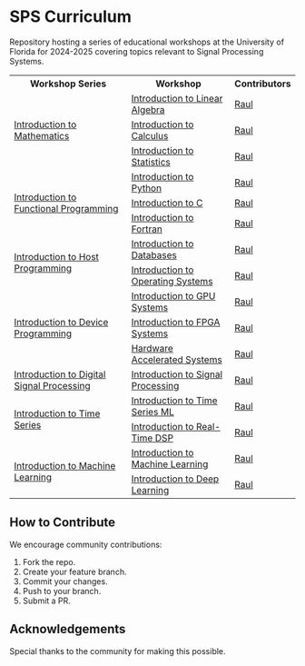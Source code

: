 # SPS Curriculum
Repository hosting a series of educational workshops at the University of Florida for 2024-2025 covering topics relevant to Signal Processing Systems.

<table>
  <tr>
    <th>Workshop Series</th>
    <th>Workshop</th>
    <th>Contributors</th>
  </tr>
  <tr>
    <td rowspan="3"><a href="./Intro_Math/">Introduction to Mathematics</a></td>
    <td><a href="./Intro_Math/Intro_LinAlg/">Introduction to Linear Algebra</a></td>
    <td><a href="https://github.com/Jibby2k1">Raul</a></td>
  </tr>
  <tr>
    <td><a href="./Intro_Math/Intro_Calculus/">Introduction to Calculus</a></td>
    <td><a href="https://github.com/Jibby2k1">Raul</a></td>
  </tr>
  <tr>
    <td><a href="./Intro_Math/Intro_Stats/">Introduction to Statistics</a></td>
    <td><a href="https://github.com/Jibby2k1">Raul</a></td>
  </tr>
  <tr>
    <td rowspan="3"><a href="./Intro_Func_Prog/">Introduction to Functional Programming</a></td>
    <td><a href="./Intro_Func_Prog/Intro_Python/">Introduction to Python</a></td>
    <td><a href="https://github.com/Jibby2k1">Raul</a></td>
  </tr>
  <tr>
    <td><a href="./Intro_Func_Prog/Intro_C/">Introduction to C</a></td>
    <td><a href="https://github.com/Jibby2k1">Raul</a></td>
  </tr>
  <tr>
    <td><a href="./Intro_Func_Prog/Intro_Fortran/">Introduction to Fortran</a></td>
    <td><a href="https://github.com/Jibby2k1">Raul</a></td>
  </tr>
  <tr>
    <td rowspan="2"><a href="./Intro_Host_Prog/">Introduction to Host Programming</a></td>
    <td><a href="./Intro_Host_Prog/Intro_Databases/">Introduction to Databases</a></td>
    <td><a href="https://github.com/Jibby2k1">Raul</a></td>
  </tr>
  <tr>
    <td><a href="./Intro_Host_Prog/Intro_OS/">Introduction to Operating Systems</a></td>
    <td><a href="https://github.com/Jibby2k1">Raul</a></td>
  </tr>
  <tr>
    <td rowspan="3"><a href="./Intro_Dev_Prog/">Introduction to Device Programming</a></td>
    <td><a href="./Intro_Dev_Prog/Intro_GPU/">Introduction to GPU Systems</a></td>
    <td><a href="https://github.com/Jibby2k1">Raul</a></td>
  </tr>
  <tr>
    <td><a href="./Intro_Dev_Prog/Intro_FPGA/">Introduction to FPGA Systems</a></td>
    <td><a href="https://github.com/Jibby2k1">Raul</a></td>
  </tr>
  <tr>
    <td><a href="./Intro_Dev_Prog/Hard_Acc_Sys/">Hardware Accelerated Systems</a></td>
    <td><a href="https://github.com/Jibby2k1">Raul</a></td>
  </tr>
  <tr>
    <td><a href="./Intro_DSP/">Introduction to Digital Signal Processing</a></td>
    <td><a href="./Intro_DSP/Intro_DSP/">Introduction to Signal Processing</a></td>
    <td><a href="https://github.com/Jibby2k1">Raul</a></td>
  </tr>
  <tr>
    <td rowspan="2"><a href="./Intro_Time_Series/">Introduction to Time Series</a></td>
    <td><a href="./Intro_Time_series/Intro_TSML/">Introduction to Time Series ML</a></td>
    <td><a href="https://github.com/Jibby2k1">Raul</a></td>
  </tr>
  <tr>
    <td><a href="./Intro_Time_series/Intro_RTDSP/">Introduction to Real-Time DSP</a></td>
    <td><a href="https://github.com/Jibby2k1">Raul</a></td>
  </tr>
  <tr>
    <td rowspan="2"><a href="./Intro_Mach_Learn/">Introduction to Machine Learning</a></td>
    <td><a href="./Intro_Mach_Learn/Intro_ML/">Introduction to Machine Learning</a></td>
    <td><a href="https://github.com/Jibby2k1">Raul</a></td>
  </tr>
  <tr>
    <td><a href="./Intro_Mach_Learn/Intro_DL/">Introduction to Deep Learning</a></td>
    <td><a href="https://github.com/Jibby2k1">Raul</a></td>
  </tr>
</table>

## How to Contribute
We encourage community contributions:
1. Fork the repo.
2. Create your feature branch.
3. Commit your changes.
4. Push to your branch.
5. Submit a PR.

## Acknowledgements
Special thanks to the community for making this possible.
